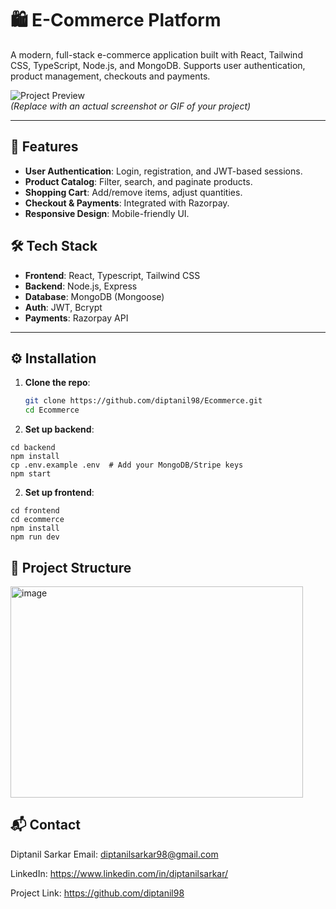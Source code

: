 # 🛍️ E-Commerce Platform

A modern, full-stack e-commerce application built with React, Tailwind CSS, TypeScript, Node.js, and MongoDB. Supports user authentication, product management, checkouts and  payments.

![Project Preview](https://via.placeholder.com/800x400?text=E-Commerce+Screenshot)  
*(Replace with an actual screenshot or GIF of your project)*

---

## 🚀 Features
- **User Authentication**: Login, registration, and JWT-based sessions.
- **Product Catalog**: Filter, search, and paginate products.
- **Shopping Cart**: Add/remove items, adjust quantities.
- **Checkout & Payments**: Integrated with Razorpay.
- **Responsive Design**: Mobile-friendly UI.

## 🛠️ Tech Stack
- **Frontend**: React, Typescript, Tailwind CSS  
- **Backend**: Node.js, Express  
- **Database**: MongoDB (Mongoose)  
- **Auth**: JWT, Bcrypt  
- **Payments**: Razorpay API  

---

## ⚙️ Installation
1. **Clone the repo**:
   ```bash
   git clone https://github.com/diptanil98/Ecommerce.git
   cd Ecommerce
2. **Set up backend**:
~~~
cd backend
npm install
cp .env.example .env  # Add your MongoDB/Stripe keys
npm start
~~~
2. **Set up frontend**:
~~~
cd frontend
cd ecommerce
npm install
npm run dev
~~~
## 📂 Project Structure

<img width="468" height="338" alt="image" src="https://github.com/user-attachments/assets/fbd2565a-6578-495e-86ef-58207e22c568" />

## 📬 Contact
Diptanil Sarkar
Email: diptanilsarkar98@gmail.com

LinkedIn: https://www.linkedin.com/in/diptanilsarkar/

Project Link: https://github.com/diptanil98
